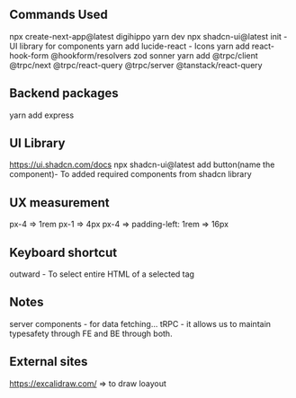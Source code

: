 ## Commands Used

npx create-next-app@latest digihippo
yarn dev
npx shadcn-ui@latest init - UI library for components
yarn add lucide-react - Icons
yarn add react-hook-form @hookform/resolvers zod sonner
yarn add @trpc/client @trpc/next @trpc/react-query @trpc/server @tanstack/react-query

## Backend packages

yarn add express

## UI Library

https://ui.shadcn.com/docs
npx shadcn-ui@latest add button(name the component)- To added required components from shadcn library

## UX measurement

px-4 => 1rem
px-1 => 4px
px-4 => padding-left: 1rem => 16px

## Keyboard shortcut

outward - To select entire HTML of a selected tag

## Notes

server components - for data fetching...
tRPC - it allows us to maintain typesafety through FE and BE through both.

## External sites

https://excalidraw.com/ => to draw loayout
